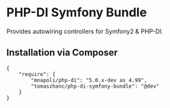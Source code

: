 PHP-DI Symfony Bundle
========================

Provides autowiring controllers for Symfony2 &amp; PHP-DI.

Installation via Composer
-------------------------

    {
        "require": {
            "mnapoli/php-di": "5.0.x-dev as 4.99",
            "tomaszhanc/php-di-symfony-bundle": "@dev"
        }
    }
